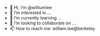 - 👋 Hi, I’m @williumlee
- 👀 I’m interested in ...
- 🌱 I’m currently learning ...
- 💞️ I’m looking to collaborate on ...
- 📫 How to reach me: william.lee@berkeley

<!---
williumlee/williumlee is a ✨ special ✨ repository because its `README.md` (this file) appears on your GitHub profile.
You can click the Preview link to take a look at your changes.
--->
